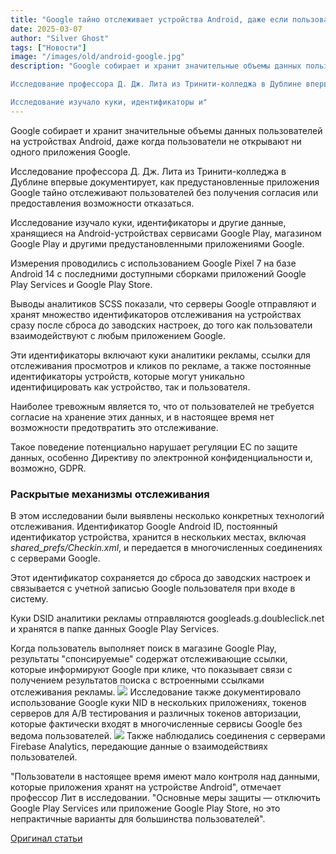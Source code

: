 ```yaml
---
title: "Google тайно отслеживает устройства Android, даже если пользователь не открывает приложения"
date: 2025-03-07
author: "Silver Ghost"
tags: ["Новости"]
image: "/images/old/android-google.jpg"
description: "Google собирает и хранит значительные объемы данных пользователей на устройствах Android, даже когда пользователи не открывают ни одного приложения Google.

Исследование профессора Д. Дж. Лита из Тринити-колледжа в Дублине впервые документирует, как предустановленные приложения Google тайно отслеживают пользователей без получения согласия или предоставления возможности отказаться.

Исследование изучало куки, идентификаторы и"
---
```


Google собирает и хранит значительные объемы данных пользователей на устройствах Android, даже когда пользователи не открывают ни одного приложения Google.

Исследование профессора Д. Дж. Лита из Тринити-колледжа в Дублине впервые документирует, как предустановленные приложения Google тайно отслеживают пользователей без получения согласия или предоставления возможности отказаться.

Исследование изучало куки, идентификаторы и другие данные, хранящиеся на Android-устройствах сервисами Google Play, магазином Google Play и другими предустановленными приложениями Google.

Измерения проводились с использованием Google Pixel 7 на базе Android 14 с последними доступными сборками приложений Google Play Services и Google Play Store.

Выводы аналитиков SCSS показали, что серверы Google отправляют и хранят множество идентификаторов отслеживания на устройствах сразу после сброса до заводских настроек, до того как пользователи взаимодействуют с любым приложением Google.

Эти идентификаторы включают куки аналитики рекламы, ссылки для отслеживания просмотров и кликов по рекламе, а также постоянные идентификаторы устройств, которые могут уникально идентифицировать как устройство, так и пользователя.

Наиболее тревожным является то, что от пользователей не требуется согласие на хранение этих данных, и в настоящее время нет возможности предотвратить это отслеживание.

Такое поведение потенциально нарушает регуляции ЕС по защите данных, особенно Директиву по электронной конфиденциальности и, возможно, GDPR.

### Раскрытые механизмы отслеживания

В этом исследовании были выявлены несколько конкретных технологий отслеживания. Идентификатор Google Android ID, постоянный идентификатор устройства, хранится в нескольких местах, включая *shared_prefs/Checkin.xml*, и передается в многочисленных соединениях с серверами Google.

Этот идентификатор сохраняется до сброса до заводских настроек и связывается с учетной записью Google пользователя при входе в систему.

Куки DSID аналитики рекламы отправляются googleads.g.doubleclick.net и хранятся в папке данных Google Play Services.

Когда пользователь выполняет поиск в магазине Google Play, результаты "спонсируемые" содержат отслеживающие ссылки, которые информируют Google при клике, что показывает связи с получением результатов поиска с встроенными ссылками отслеживания рекламы.
![](/images/old/android-tracking-1.jpg)
Исследование также документировало использование Google куки NID в нескольких приложениях, токенов серверов для A/B тестирования и различных токенов авторизации, которые фактически входят в многочисленные сервисы Google без ведома пользователей.
![](/images/old/android-tracking-2.jpg)
Также наблюдались соединения с серверами Firebase Analytics, передающие данные о взаимодействиях пользователей.

"Пользователи в настоящее время имеют мало контроля над данными, которые приложения хранят на устройстве Android", отмечает профессор Лит в исследовании. "Основные меры защиты — отключить Google Play Services или приложение Google Play Store, но это непрактичные варианты для большинства пользователей".

[Оригинал статьи](https://cybersecuritynews.com/google-silently-tracks-android-device/?ref=geeknest.ru)